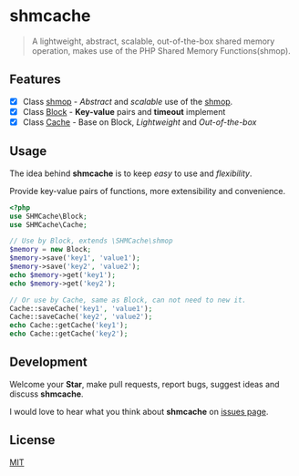 # shmcache

> A lightweight, abstract, scalable, out-of-the-box shared memory operation, makes use of the PHP Shared Memory Functions(shmop).

## Features

- [x] Class [shmop](https://github.com/WindomZ/shmcache/blob/master/src/shmop.php) - _Abstract_ and _scalable_ use of the [shmop](https://secure.php.net/manual/en/ref.shmop.php).
- [x] Class [Block](https://github.com/WindomZ/shmcache/blob/master/src/Block.php) - **Key-value** pairs and **timeout** implement
- [x] Class [Cache](https://github.com/WindomZ/shmcache/blob/master/src/Cache.php) - Base on Block, _Lightweight_ and _Out-of-the-box_

## Usage

The idea behind **shmcache** is to keep _easy_ to use and _flexibility_.

Provide key-value pairs of functions, more extensibility and convenience.

```php
<?php
use SHMCache\Block;
use SHMCache\Cache;

// Use by Block, extends \SHMCache\shmop
$memory = new Block;
$memory->save('key1', 'value1');
$memory->save('key2', 'value2');
echo $memory->get('key1');
echo $memory->get('key2');

// Or use by Cache, same as Block, can not need to new it.
Cache::saveCache('key1', 'value1');
Cache::saveCache('key2', 'value2');
echo Cache::getCache('key1');
echo Cache::getCache('key2');
```

## Development

Welcome your **Star**, make pull requests, report bugs, suggest ideas and discuss **shmcache**.

I would love to hear what you think about **shmcache** on [issues page](https://github.com/WindomZ/shmcache/issues).

## License

[MIT](https://github.com/WindomZ/shmcache/blob/master/LICENSE)
